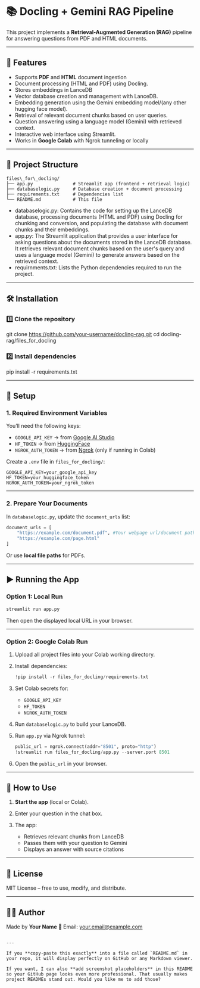 
# 📚 Docling + Gemini RAG Pipeline

This project implements a **Retrieval-Augmented Generation (RAG)** pipeline for answering questions from PDF and HTML documents.

---

## 🚀 Features
- Supports **PDF** and **HTML** document ingestion
- Document processing (HTML and PDF) using Docling.
- Stores embeddings in LanceDB
- Vector database creation and management with LanceDB.
- Embedding generation using the Gemini embedding model/(any other hugging face model).
- Retrieval of relevant document chunks based on user queries.
- Question answering using a language model (Gemini) with retrieved context.
- Interactive web interface using Streamlit.
- Works in **Google Colab** with Ngrok tunneling or locally
---

## 📂 Project Structure
```
files\_for\_docling/
├── app.py               # Streamlit app (frontend + retrieval logic)
├── databaselogic.py     # Database creation + document processing
├── requirements.txt     # Dependencies list
└── README.md            # This file
````
- databaselogic.py: Contains the code for setting up the LanceDB database, processing documents (HTML and PDF) using Docling for chunking and conversion, and populating the database with document chunks and their embeddings.
- app.py: The Streamlit application that provides a user interface for asking questions about the documents stored in the LanceDB database. It retrieves relevant document chunks based on the user's query and uses a language model (Gemini) to generate answers based on the retrieved context.
- requirnments.txt: Lists the Python dependencies required to run the project.
---

## 🛠 Installation

### 1️⃣ Clone the repository

git clone https://github.com/your-username/docling-rag.git
cd docling-rag/files_for_docling


### 2️⃣ Install dependencies


pip install -r requirements.txt


---

## 🔑 Setup

### 1. Required Environment Variables

You’ll need the following keys:

* `GOOGLE_API_KEY` → from [Google AI Studio](https://aistudio.google.com/app/apikey)
* `HF_TOKEN` → from [HuggingFace](https://huggingface.co/settings/tokens)
* `NGROK_AUTH_TOKEN` → from [Ngrok](https://dashboard.ngrok.com/get-started/your-authtoken) (only if running in Colab)

Create a `.env` file in `files_for_docling/`:

```env
GOOGLE_API_KEY=your_google_api_key
HF_TOKEN=your_huggingface_token
NGROK_AUTH_TOKEN=your_ngrok_token
```

---

### 2. Prepare Your Documents

In `databaselogic.py`, update the `document_urls` list:

```python
document_urls = [
    "https://example.com/document.pdf", #Your webpage url/document path
    "https://example.com/page.html"
]
```

Or use **local file paths** for PDFs.

---

## ▶️ Running the App

### **Option 1: Local Run**

```bash
streamlit run app.py
```

Then open the displayed local URL in your browser.

---

### **Option 2: Google Colab Run**

1. Upload all project files into your Colab working directory.
2. Install dependencies:

   ```python
   !pip install -r files_for_docling/requirements.txt
   ```
3. Set Colab secrets for:

   * `GOOGLE_API_KEY`
   * `HF_TOKEN`
   * `NGROK_AUTH_TOKEN`
4. Run `databaselogic.py` to build your LanceDB.
5. Run `app.py` via Ngrok tunnel:

   ```python
   public_url = ngrok.connect(addr="8501", proto="http")
   !streamlit run files_for_docling/app.py --server.port 8501
   ```
6. Open the `public_url` in your browser.

---

## 💬 How to Use

1. **Start the app** (local or Colab).
2. Enter your question in the chat box.
3. The app:

   * Retrieves relevant chunks from LanceDB
   * Passes them with your question to Gemini
   * Displays an answer with source citations

---

## 📄 License

MIT License – free to use, modify, and distribute.

---

## 🙋‍♂️ Author

Made by **Your Name**
📧 Email: [your.email@example.com](mailto:your.email@example.com)

```

---

If you **copy-paste this exactly** into a file called `README.md` in your repo, it will display perfectly on GitHub or any Markdown viewer.

If you want, I can also **add screenshot placeholders** in this README so your GitHub page looks even more professional. That usually makes project READMEs stand out. Would you like me to add those?
```
